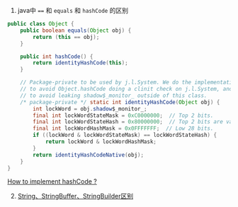 1. java中 `==` 和 `equals` 和 `hashCode` 的区别
```java
public class Object {
    public boolean equals(Object obj) {
        return (this == obj);
    }

    public int hashCode() {
        return identityHashCode(this);
    }

    // Package-private to be used by j.l.System. We do the implementation here
    // to avoid Object.hashCode doing a clinit check on j.l.System, and also
    // to avoid leaking shadow$_monitor_ outside of this class.
    /* package-private */ static int identityHashCode(Object obj) {
        int lockWord = obj.shadow$_monitor_;
        final int lockWordStateMask = 0xC0000000;  // Top 2 bits.
        final int lockWordStateHash = 0x80000000;  // Top 2 bits are value 2 (kStateHash).
        final int lockWordHashMask = 0x0FFFFFFF;  // Low 28 bits.
        if ((lockWord & lockWordStateMask) == lockWordStateHash) {
            return lockWord & lockWordHashMask;
        }
        return identityHashCodeNative(obj);
    }
}
```
[How to implement hashCode ?](https://www.baeldung.com/java-hashcode)

2. [String、StringBuffer、StringBuilder区别](https://www.geeksforgeeks.org/string-vs-stringbuilder-vs-stringbuffer-in-java/)